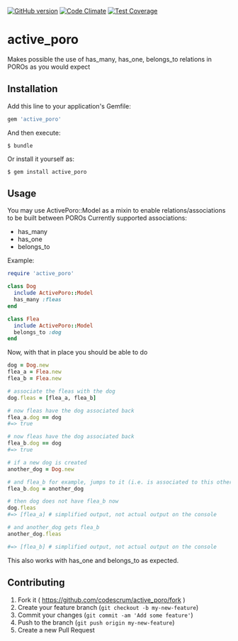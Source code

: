 [![GitHub version](https://badge.fury.io/gh/boennemann%2Fbadges.svg)](http://badge.fury.io/gh/boennemann%2Fbadges)
[![Code Climate](https://codeclimate.com/github/codescrum/active_poro/badges/gpa.svg)](https://codeclimate.com/github/codescrum/active_poro)
[![Test Coverage](https://codeclimate.com/github/codescrum/active_poro/badges/coverage.svg)](https://codeclimate.com/github/codescrum/active_poro)

# active_poro
Makes possible the use of has_many, has_one, belongs_to relations in POROs as you would expect


## Installation

Add this line to your application's Gemfile:

```ruby
gem 'active_poro'
```

And then execute:

    $ bundle

Or install it yourself as:

    $ gem install active_poro

## Usage

You may use ActivePoro::Model as a mixin to enable relations/associations to be built between POROs
Currently supported associations:

- has_many
- has_one
- belongs_to

Example:

```ruby
require 'active_poro'

class Dog
  include ActivePoro::Model
  has_many :fleas
end

class Flea
  include ActivePoro::Model
  belongs_to :dog
end
```

Now, with that in place you should be able to do

```ruby
dog = Dog.new
flea_a = Flea.new
flea_b = Flea.new

# associate the fleas with the dog
dog.fleas = [flea_a, flea_b]

# now fleas have the dog associated back
flea_a.dog == dog
#=> true

# now fleas have the dog associated back
flea_b.dog == dog
#=> true

# if a new dog is created
another_dog = Dog.new

# and flea_b for example, jumps to it (i.e. is associated to this other dog)
flea_b.dog = another_dog

# then dog does not have flea_b now
dog.fleas
#=> [flea_a] # simplified output, not actual output on the console

# and another_dog gets flea_b
another_dog.fleas

#=> [flea_b] # simplified output, not actual output on the console
```

This also works with has_one and belongs_to as expected.

## Contributing

1. Fork it ( https://github.com/codescrum/active_poro/fork )
2. Create your feature branch (`git checkout -b my-new-feature`)
3. Commit your changes (`git commit -am 'Add some feature'`)
4. Push to the branch (`git push origin my-new-feature`)
5. Create a new Pull Request

